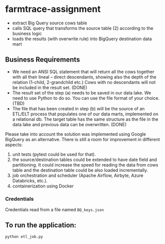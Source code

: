 # farmtrace-assignment
* extract Big Query source cows table 
* calls SQL query that transforms the source table (2) according to the business logic 
* loads the results (with overwrite rule) into BigQuery destination data mart

## Business Requirements

* We need an ANSI SQL statement that will return all the cows together with all their lineal – direct
descendants, showing also the depth of the relation (1-child, 2-grandchild etc.) Cows with no
descendants will not be included in the result set. (DONE)
* The result set of the step (a) needs to be saved in our data lake. We need to use Python to do so.
You can use the file format of your choice. (TBD)
* The file that has been created in step (b) will be the source of an ETL/ELT process that populates
one of our data marts, implemented on a relational db. The target table has the same structure as
the file in the data lake and previous data can be overwritten. (DONE)

Please take into account the solution was implemented using Google BigQuery as an alternative.
There is still a room for improvement in different aspects: 
1. unit tests (pytest could be used for that).
2. the source/destination tables could be extended to have date field and partitioning. It could increase the speed for reading the data from cows table and the destination table could be also loaded incrementally.
3. job orchestration and scheduler (Apache Airflow, Airbyte, Azure Databricks, etc.).
4. containerization using Docker

### Credentials
Credentials read from a file named `BQ_keys.json`

## To run the application:

```bash
python etl_job.py
```
